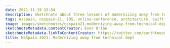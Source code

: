 ```yaml
---
date: 2021-11-19 15:54
description: Sketchnote about three lessons of modernizing away from technical dept from Ever Uribe at NSSpain 2021
tags: nsspain, nsspain-21, iOS, online-conference, architecture, swift
image: images/sketchnotes/nsspain21-modernizing-away-from-technical-dept-small.jpg
sketchnoteMetadata.contentCreator: Ever Uribe
sketchnoteMetadata.linkToContentCreator: https://twitter.com/earthtoever
title: NSSpain 2021: Modernizing away from technical dept
---
```

